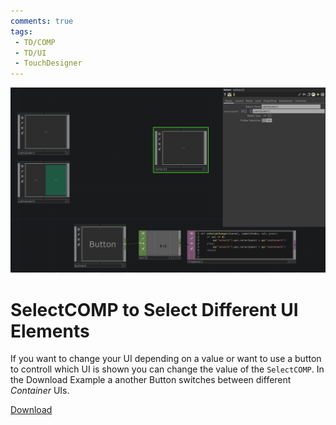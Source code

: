 ```yaml
---
comments: true
tags:
 - TD/COMP
 - TD/UI
 - TouchDesigner
---
```

![Switching between UI Elements](./img/SelectCOMPSelectUIElements.png)
# SelectCOMP to Select Different UI Elements

If you want to change your UI depending on a value or want to use a button to controll which UI is shown you can change the value of the `SelectCOMP`. In the Download Example a another Button switches between different *Container* UIs.


[Download](./files/SelectCOMPS.tox)    